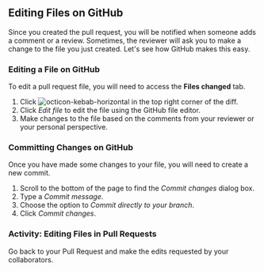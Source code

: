 ## Editing Files on GitHub

Since you created the pull request, you will be notified when someone adds a comment or a review. Sometimes, the reviewer will ask you to make a change to the file you just created. Let's see how GitHub makes this easy.

### Editing a File on GitHub

To edit a pull request file, you will need to access the **Files changed** tab.

1. Click ![octicon-kebab-horizontal] in the top right corner of the diff.
1. Click *Edit file* to edit the file using the GitHub file editor.
1. Make changes to the file based on the comments from your reviewer or your personal perspective.

### Committing Changes on GitHub

Once you have made some changes to your file, you will need to create a new commit.

1. Scroll to the bottom of the page to find the *Commit changes* dialog box.
1. Type a *Commit message*.
1. Choose the option to *Commit directly to your branch*.
1. Click *Commit changes*.

### Activity: Editing Files in Pull Requests

Go back to your Pull Request and make the edits requested by your collaborators.

[octicon-diff]: https://unpkg.com/octicons/build/svg/diff.svg

[octicon-kebab-horizontal]: https://unpkg.com/octicons/build/svg/kebab-horizontal.svg
